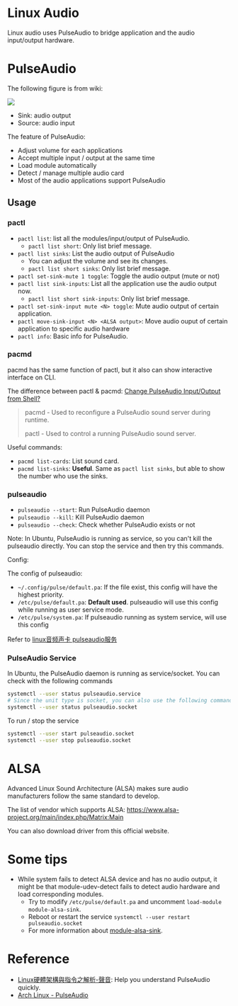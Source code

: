 # Linux Audio

Linux audio uses PulseAudio to bridge application and the audio input/output hardware.

# PulseAudio

The following figure is from wiki:

![](https://upload.wikimedia.org/wikipedia/commons/0/00/Pulseaudio-diagram.svg)

* Sink: audio output
* Source: audio input

The feature of PulseAudio:

* Adjust volume for each applications
* Accept multiple input / output at the same time
* Load module automatically
* Detect / manage multiple audio card
* Most of the audio applications support PulseAudio

## Usage

### pactl

* `pactl list`: list all the modules/input/output of PulseAudio.
  - `pactl list short`: Only list brief message.
* `pactl list sinks`: List the audio output of PulseAudio
  - You can adjust the volume and see its changes.
  - `pactl list short sinks`: Only list brief message.
* `pactl set-sink-mute 1 toggle`: Toggle the audio output (mute or not)
* `pactl list sink-inputs`: List all the application use the audio output now.
  - `pactl list short sink-inputs`: Only list brief message.
* `pactl set-sink-input mute <N> toggle`: Mute audio output of certain application.
* `pactl move-sink-input <N> <ALSA output>`: Move audio ouput of certain application to specific audio hardware
* `pactl info`: Basic info for PulseAudio.

### pacmd

pacmd has the same function of pactl, but it also can show interactive interface on CLI.

The difference between pactl & pacmd: [Change PulseAudio Input/Output from Shell?](https://unix.stackexchange.com/questions/65246/change-pulseaudio-input-output-from-shell)

> pacmd - Used to reconfigure a PulseAudio sound server during runtime.
> 
> pactl - Used to control a running PulseAudio sound server.

Useful commands:

* `pacmd list-cards`: List sound card.
* `pacmd list-sinks`: **Useful**. Same as `pactl list sinks`, but able to show the number who use the sinks.

### pulseaudio

* `pulseaudio --start`: Run PulseAudio daemon
* `pulseaudio --kill`: Kill PulseAudio daemon
* `pulseaudio --check`: Check whether PulseAudio exists or not

Note:
In Ubuntu, PulseAudio is running as service, so you can't kill the pulseaudio directly.
You can stop the service and then try this commands.

Config:

The config of pulseaudio:

* `~/.config/pulse/default.pa`: If the file exist, this config will have the highest priority.
* `/etc/pulse/default.pa`: **Default used**. pulseaudio will use this config while running as user service mode.
* `/etc/pulse/system.pa`: If pulseaudio running as system service, will use this config

Refer to [linux音频声卡 pulseaudio服务](https://blog.csdn.net/qq_42138566/article/details/108626378)

### PulseAudio Service

In Ubuntu, the PulseAudio daemon is running as service/socket.
You can check with the following commands

```bash
systemctl --user status pulseaudio.service
# Since the unit type is socket, you can also use the following commands
systemctl --user status pulseaudio.socket
```

To run / stop the service

```bash
systemctl --user start pulseaudio.socket
systemctl --user stop pulseaudio.socket
```

# ALSA

Advanced Linux Sound Architecture (ALSA) makes sure audio manufacturers follow the same standard to develop.

The list of vendor which supports ALSA: https://www.alsa-project.org/main/index.php/Matrix:Main

You can also download driver from this official website.

# Some tips

* While system fails to detect ALSA device and has no audio output, it might be that module-udev-detect fails to detect audio hardware and load corresponding modules.
  - Try to modify `/etc/pulse/default.pa` and uncomment `load-module module-alsa-sink`.
  - Reboot or restart the service `systemctl --user restart pulseaudio.socket`
  - For more information about [module-alsa-sink](https://www.freedesktop.org/wiki/Software/PulseAudio/Documentation/User/Modules/#module-alsa-sink).

# Reference

* [Linux硬體架構與指令之解析-聲音](http://blog.gitdns.org/2017/02/22/pulseaudio/SKNS00008_read.pdf): Help you understand PulseAudio quickly.
* [Arch Linux - PulseAudio](https://wiki.archlinux.org/title/PulseAudio_(%E7%AE%80%E4%BD%93%E4%B8%AD%E6%96%87))
